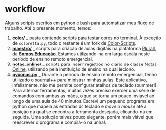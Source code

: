 # workflow
Alguns scripts escritos em python e bash para automatizar meu fluxo de trabalho. Até o presente momento, temos:
1. **[color/](https://github.com/pbittencourt/scripts/tree/master/color)** _ pasta contendo scripts para testar cores no terminal. 
À exceção de `coloretta.py`, todo o restante é um fork de [Color-Scripts](https://github.com/stark/Color-Scripts).
1. **[maestro/](https://github.com/pbittencourt/scripts/tree/master/maestro)** _ scripts para criação de aulas digitais na plataforma 
[Plurall](https://www.plurall.net), da **[Somos Educação](https://www.somoseducacao.com.br)**. Estamos utilizando-na em larga escala neste 
período de ensino remoto emergencial.
1. **[notas_online/](https://github.com/pbittencourt/scripts/tree/master/notas_online)** _ scripts para inserir registros no diário de 
classe [Notas Online](https://www.notasonline.com), utilizando pela instituição de ensino na qual leciono.
1. **[pyxonas.py](https://github.com/pbittencourt/scripts/blob/master/pyxonas.py)** _ Durante o período de ensino remoto emergencial, tenho utilizado o 
[xournal++](https://github.com/xournalpp/xournalpp) para ministrar minhas aulas. Este aplicativo, infelizmente, não me permite configurar atalhos de teclado (bummer!). Para alternar ferramentas, 
muitas vezes preciso exercer uma série de comandos com ambas as mãos, o que se torna um pouco inviável ao longo de uma aula de 40 minutos. 
Escrevi um pequeno programa em python que mapeia as entradas do teclado e *move o mouse* até a posição na qual se encontra a ferramenta 
desejada, clicando-na em seguida. Uma solução talvez pouco elegante, porém mais viável que reescrever o programa e compilá-lo na unha!.
